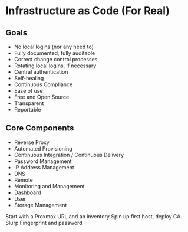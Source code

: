 # Infrastructure as Code (For Real)

## Goals
* No local logins (nor any need to)
* Fully documented, fully auditable
* Correct change control processes
* Rotating local logins, if necessary
* Central authentication
* Self-healing
* Continuous Compliance
* Ease of use
* Free and Open Source
* Transparent
* Reportable


## Core Components
* Reverse Proxy
* Automated Provisioning
* Continuous Integration / Continuous Delivery
* Password Management
* IP Address Management
* DNS
* Remote
* Monitoring and Management
* Dashboard
* User 
* Storage Management

Start with a Proxmox URL and an inventory
Spin up first host, deploy CA. Slurp Fingerprint and password